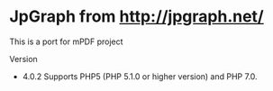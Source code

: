 JpGraph from http://jpgraph.net/
======
This is a port for mPDF project

Version

- 4.0.2 Supports PHP5 (PHP 5.1.0 or higher version) and PHP 7.0.